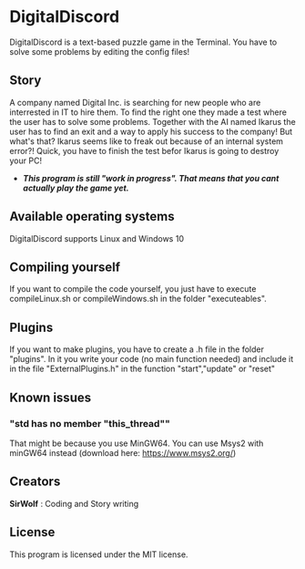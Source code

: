 # DigitalDiscord

DigitalDiscord is a text-based puzzle game in the Terminal. You have to solve some problems by editing the config files!

## Story

A company named Digital Inc. is searching for new people who are interrested in IT to hire them. To find the right one they made a test where the user has to solve some problems.
Together with the AI named Ikarus the user has to find an exit and a way to apply his success to the company!
But what's that? Ikarus seems like to freak out because of an internal system error?!
Quick, you have to finish the test befor Ikarus is going to destroy your PC!

- ***This program is still "work in progress". That means that you cant actually play the game yet.***
## Available operating systems

DigitalDiscord supports Linux and Windows 10

## Compiling yourself

If you want to compile the code yourself, you just have to execute compileLinux.sh or compileWindows.sh in the folder "executeables".

## Plugins

If you want to make plugins, you have to create a .h file in the folder "plugins". In it you write your code (no main function needed) and include it in the file "ExternalPlugins.h" in the function "start","update" or "reset"

## Known issues

### "std has no member "this_thread""
That might be because you use MinGW64. You can use Msys2 with minGW64 instead (download here: https://www.msys2.org/)

## Creators

**SirWolf**   : Coding and Story writing

## License
This program is licensed under the MIT license.
